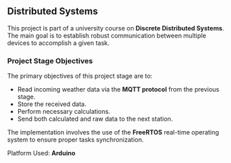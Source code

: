 ## Distributed Systems

This project is part of a university course on **Discrete Distributed Systems**. The main goal is to establish robust communication between multiple devices to accomplish a given task.

### **Project Stage Objectives**
The primary objectives of this project stage are to:
- Read incoming weather data via the **MQTT protocol** from the previous stage.
- Store the received data.
- Perform necessary calculations.
- Send both calculated and raw data to the next station.

The implementation involves the use of the **FreeRTOS** real-time operating system to ensure proper tasks synchronization.

Platform Used: **Arduino**
